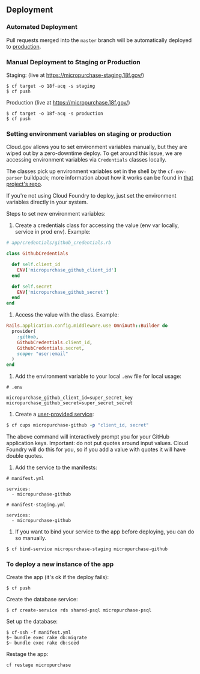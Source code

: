 ## Deployment

### Automated Deployment

Pull requests merged into the `master` branch will be automatically deployed to
[production](https://micropurchase.18f.gov).

### Manual Deployment to Staging or Production

Staging: (live at https://micropurchase-staging.18f.gov/)

```
$ cf target -o 18f-acq -s staging
$ cf push
```

Production (live at https://micropurchase.18f.gov/)

```
$ cf target -o 18f-acq -s production
$ cf push
```

### Setting environment variables on staging or production

Cloud.gov allows you to set environment variables manually, but they are wiped
out by a zero-downtime deploy. To get around this issue, we are accessing
environment variables via `Credentials` classes locally.

The classes pick up environment variables set in the shell by the `cf-env-parser`
buildpack; more information about how it works can be found in
[that project's repo](https://github.com/18f/cf-env-parser-buildpack).

If you're not using Cloud Foundry to deploy, just set the environment variables
directly in your system.

Steps to set new environment variables:

1. Create a credentials class for accessing the value (env var locally, service in prod env). Example:

  ```ruby
  # app/credentials/github_credentials.rb

  class GithubCredentials

    def self.client_id
      ENV['micropurchase_github_client_id']
    end

    def self.secret
      ENV['micropurchase_github_secret']
    end
  end
  ```

1. Access the value with the class. Example:

  ```ruby
  Rails.application.config.middleware.use OmniAuth::Builder do
    provider(
      :github,
      GithubCredentials.client_id,
      GithubCredentials.secret,
      scope: "user:email"
    )
  end
  ```

1. Add the environment variable to your local `.env` file for local usage:

  ```
  # .env

  micropurchase_github_client_id=super_secret_key
  micropurchase_github_secret=super_secret_secret
  ```

1. Create a [user-provided service](https://docs.cloudfoundry.org/devguide/services/user-provided.html):

  ```ruby
  $ cf cups micropurchase-github -p "client_id, secret"
  ```

  The above command will interactively prompt you for your GitHub application
  keys. Important: do not put quotes around input values. Cloud Foundry will do
  this for you, so if you add a value with quotes it will have double quotes.

1. Add the service to the manifests:

  ```
  # manifest.yml

  services:
    - micropurchase-github
  ```

  ```
  # manifest-staging.yml

  services:
    - micropurchase-github
  ```

1. If you want to bind your service to the app before deploying, you can do so
   manually.

```
$ cf bind-service micropurchase-staging micropurchase-github
```

### To deploy a new instance of the app

Create the app (it's ok if the deploy fails):

```
$ cf push
```

Create the database service:

```
$ cf create-service rds shared-psql micropurchase-psql
```

Set up the database:

```
$ cf-ssh -f manifest.yml
$~ bundle exec rake db:migrate
$~ bundle exec rake db:seed
```

Restage the app:

```
cf restage micropurchase
```
